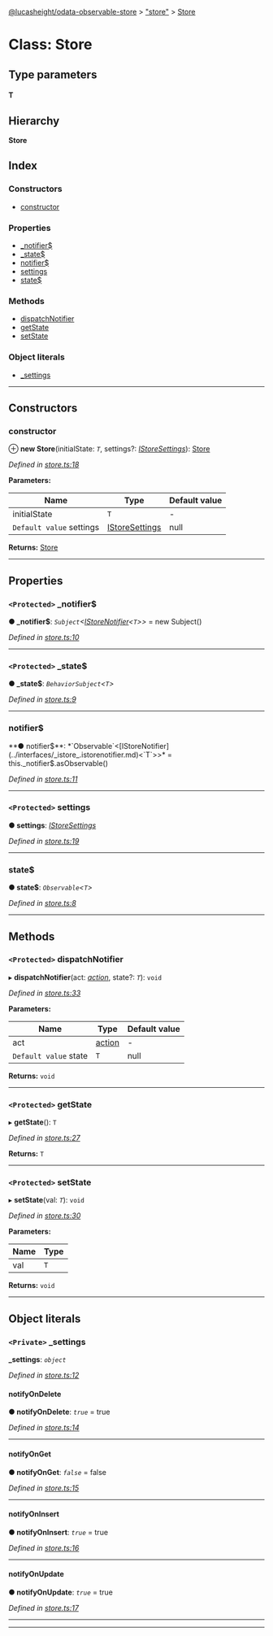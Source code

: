 [@lucasheight/odata-observable-store](../README.md) > ["store"](../modules/_store_.md) > [Store](../classes/_store_.store.md)

# Class: Store

## Type parameters
#### T 
## Hierarchy

**Store**

## Index

### Constructors

* [constructor](_store_.store.md#constructor)

### Properties

* [_notifier$](_store_.store.md#_notifier_)
* [_state$](_store_.store.md#_state_)
* [notifier$](_store_.store.md#notifier_)
* [settings](_store_.store.md#settings)
* [state$](_store_.store.md#state_)

### Methods

* [dispatchNotifier](_store_.store.md#dispatchnotifier)
* [getState](_store_.store.md#getstate)
* [setState](_store_.store.md#setstate)

### Object literals

* [_settings](_store_.store.md#_settings)

---

## Constructors

<a id="constructor"></a>

###  constructor

⊕ **new Store**(initialState: *`T`*, settings?: *[IStoreSettings](../interfaces/_istore_.istoresettings.md)*): [Store](_store_.store.md)

*Defined in [store.ts:18](https://github.com/lucasheight/odata-observable-store/blob/51c3dfe/src/store.ts#L18)*

**Parameters:**

| Name | Type | Default value |
| ------ | ------ | ------ |
| initialState | `T` | - |
| `Default value` settings | [IStoreSettings](../interfaces/_istore_.istoresettings.md) |  null |

**Returns:** [Store](_store_.store.md)

___

## Properties

<a id="_notifier_"></a>

### `<Protected>` _notifier$

**● _notifier$**: *`Subject`<[IStoreNotifier](../interfaces/_istore_.istorenotifier.md)<`T`>>* =  new Subject()

*Defined in [store.ts:10](https://github.com/lucasheight/odata-observable-store/blob/51c3dfe/src/store.ts#L10)*

___
<a id="_state_"></a>

### `<Protected>` _state$

**● _state$**: *`BehaviorSubject`<`T`>*

*Defined in [store.ts:9](https://github.com/lucasheight/odata-observable-store/blob/51c3dfe/src/store.ts#L9)*

___
<a id="notifier_"></a>

###  notifier$

**● notifier$**: *`Observable`<[IStoreNotifier](../interfaces/_istore_.istorenotifier.md)<`T`>>* =  this._notifier$.asObservable()

*Defined in [store.ts:11](https://github.com/lucasheight/odata-observable-store/blob/51c3dfe/src/store.ts#L11)*

___
<a id="settings"></a>

### `<Protected>` settings

**● settings**: *[IStoreSettings](../interfaces/_istore_.istoresettings.md)*

*Defined in [store.ts:19](https://github.com/lucasheight/odata-observable-store/blob/51c3dfe/src/store.ts#L19)*

___
<a id="state_"></a>

###  state$

**● state$**: *`Observable`<`T`>*

*Defined in [store.ts:8](https://github.com/lucasheight/odata-observable-store/blob/51c3dfe/src/store.ts#L8)*

___

## Methods

<a id="dispatchnotifier"></a>

### `<Protected>` dispatchNotifier

▸ **dispatchNotifier**(act: *[action](../enums/_action_enum_.action.md)*, state?: *`T`*): `void`

*Defined in [store.ts:33](https://github.com/lucasheight/odata-observable-store/blob/51c3dfe/src/store.ts#L33)*

**Parameters:**

| Name | Type | Default value |
| ------ | ------ | ------ |
| act | [action](../enums/_action_enum_.action.md) | - |
| `Default value` state | `T` |  null |

**Returns:** `void`

___
<a id="getstate"></a>

### `<Protected>` getState

▸ **getState**(): `T`

*Defined in [store.ts:27](https://github.com/lucasheight/odata-observable-store/blob/51c3dfe/src/store.ts#L27)*

**Returns:** `T`

___
<a id="setstate"></a>

### `<Protected>` setState

▸ **setState**(val: *`T`*): `void`

*Defined in [store.ts:30](https://github.com/lucasheight/odata-observable-store/blob/51c3dfe/src/store.ts#L30)*

**Parameters:**

| Name | Type |
| ------ | ------ |
| val | `T` |

**Returns:** `void`

___

## Object literals

<a id="_settings"></a>

### `<Private>` _settings

**_settings**: *`object`*

*Defined in [store.ts:12](https://github.com/lucasheight/odata-observable-store/blob/51c3dfe/src/store.ts#L12)*

<a id="_settings.notifyondelete"></a>

####  notifyOnDelete

**● notifyOnDelete**: *`true`* = true

*Defined in [store.ts:14](https://github.com/lucasheight/odata-observable-store/blob/51c3dfe/src/store.ts#L14)*

___
<a id="_settings.notifyonget"></a>

####  notifyOnGet

**● notifyOnGet**: *`false`* = false

*Defined in [store.ts:15](https://github.com/lucasheight/odata-observable-store/blob/51c3dfe/src/store.ts#L15)*

___
<a id="_settings.notifyoninsert"></a>

####  notifyOnInsert

**● notifyOnInsert**: *`true`* = true

*Defined in [store.ts:16](https://github.com/lucasheight/odata-observable-store/blob/51c3dfe/src/store.ts#L16)*

___
<a id="_settings.notifyonupdate"></a>

####  notifyOnUpdate

**● notifyOnUpdate**: *`true`* = true

*Defined in [store.ts:17](https://github.com/lucasheight/odata-observable-store/blob/51c3dfe/src/store.ts#L17)*

___

___


